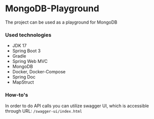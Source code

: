 # MongoDB-Playground
The project can be used as a playground for MongoDB

### Used technologies
- JDK 17
- Spring Boot 3
- Gradle
- Spring Web MVC
- MongoDB
- Docker, Docker-Compose
- Spring Doc
- MapStruct



### How-to's
In order to do API calls you can utilize swagger UI, which is accessible through URL: `/swagger-ui/index.html`
